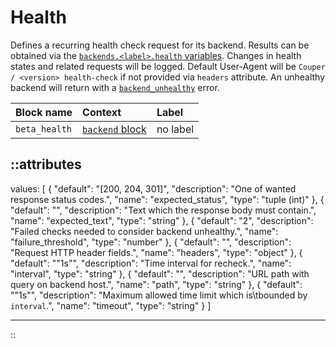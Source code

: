 # Health

Defines a recurring health check request for its backend. Results can be obtained via the [`backends.<label>.health` variables](/configuration/variables#backends).
Changes in health states and related requests will be logged. Default User-Agent will be `Couper / <version> health-check` if not provided
via `headers` attribute. An unhealthy backend will return with a [`backend_unhealthy`](/configuration/error-handling#api-error-types) error.

| Block name    | Context                                         | Label    |
|:--------------|:------------------------------------------------|:---------|
| `beta_health` | [`backend` block](/configuration/block/backend) | no label |

::attributes
---
values: [
  {
    "default": "[200, 204, 301]",
    "description": "One of wanted response status codes.",
    "name": "expected_status",
    "type": "tuple (int)"
  },
  {
    "default": "",
    "description": "Text which the response body must contain.",
    "name": "expected_text",
    "type": "string"
  },
  {
    "default": "2",
    "description": "Failed checks needed to consider backend unhealthy.",
    "name": "failure_threshold",
    "type": "number"
  },
  {
    "default": "",
    "description": "Request HTTP header fields.",
    "name": "headers",
    "type": "object"
  },
  {
    "default": "\"1s\"",
    "description": "Time interval for recheck.",
    "name": "interval",
    "type": "string"
  },
  {
    "default": "",
    "description": "URL path with query on backend host.",
    "name": "path",
    "type": "string"
  },
  {
    "default": "\"1s\"",
    "description": "Maximum allowed time limit which is\tbounded by `interval`.",
    "name": "timeout",
    "type": "string"
  }
]

---
::
